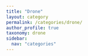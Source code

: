 ```yaml
---
title: "Drone"
layout: category
permalink: /categories/drone/
author_profile: true
taxonomy: drone
sidebar:
  nav: "categories"
---
```

